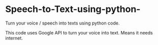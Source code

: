 # Speech-to-Text-using-python-
Turn your voice / speech into texts using python code.

This code uses Google API to turn your voice into text. Means it needs internet.

